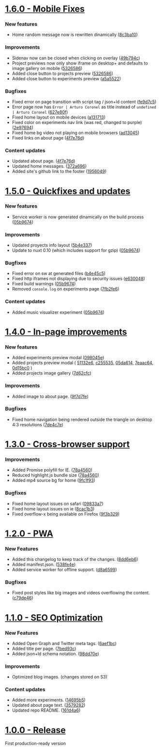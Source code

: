 # [1.6.0 - Mobile Fixes](https://github.com/datyayu/new-datyayu.xyz/tree/1.6.0)

### New features
- Home random message now is rewritten dinamically ([8c3ba10](https://github.com/datyayu/new-datyayu.xyz/commit/8c3ba10))

### Improvements
- Sidenav now can be closed when clicking on overlay ([49b794c](https://github.com/datyayu/new-datyayu.xyz/commit/49b794c))
- Project previews now only show iframe on desktop+ and defaults to image gallery on mobile ([5326586](https://github.com/datyayu/new-datyayu.xyz/commit/5326586))
- Added close button to projects preview ([5326586](https://github.com/datyayu/new-datyayu.xyz/commit/5326586))
- Added close button to experiments preview ([a5a5522](https://github.com/datyayu/new-datyayu.xyz/commit/a5a5522))

### Bugfixes
- Fixed error on page transition with script tag / json+ld content ([fe9d7c5](https://github.com/datyayu/new-datyayu.xyz/commit/fe9d7c5))
- Error page now has `Error | Arturo Coronel` as title instead of `undefined | Arturo Coronel` ([627e80f](https://github.com/datyayu/new-datyayu.xyz/commit/627e80f))
- Fixed home layout on mobile devices ([a131713](https://github.com/datyayu/new-datyayu.xyz/commit/a131713))
- Fixed color on experiments nav link (was red, changed to purple) ([2e97694](https://github.com/datyayu/new-datyayu.xyz/commit/2e97694))
- Fixed home bg video not playing on mobile browsers ([ad13045](https://github.com/datyayu/new-datyayu.xyz/commit/ad13045))
- Fixed links on about page ([4f7e76d](https://github.com/datyayu/new-datyayu.xyz/commit/4f7e76d))

### Content updates
- Updated about page. ([4f7e76d](https://github.com/datyayu/new-datyayu.xyz/commit/4f7e76d))
- Updated home messages. ([372a696](https://github.com/datyayu/new-datyayu.xyz/commit/372a696))
- Added site's github link to the footer ([1956049](https://github.com/datyayu/new-datyayu.xyz/commit/1956049))

# [1.5.0 - Quickfixes and updates](https://github.com/datyayu/new-datyayu.xyz/tree/1.5.0)

### New features
- Service worker is now generated dinamically on the build process ([05b9674](https://github.com/datyayu/new-datyayu.xyz/commit/05b9674))

### Improvements
- Updated proyects info layout ([5b4e337](https://github.com/datyayu/new-datyayu.xyz/commit/5b4e337))
- Update to nuxt 0.10 (which includes support for gzip) ([05b9674](https://github.com/datyayu/new-datyayu.xyz/commit/05b9674))

### Bugfixes
- Fixed error on sw at generated files ([b4e45c5](https://github.com/datyayu/new-datyayu.xyz/commit/b4e45c5))
- Fixed http iframes not displaying due to security issues ([e630048](https://github.com/datyayu/new-datyayu.xyz/commit/e630048))
- Fixed build warnings ([05b9674](https://github.com/datyayu/new-datyayu.xyz/commit/05b9674))
- Removed `console.log` on experiments page ([7fb2fe6](https://github.com/datyayu/new-datyayu.xyz/commit/7fb2fe6))

### Content updates
- Added music visualizer experiment ([05b9674](https://github.com/datyayu/new-datyayu.xyz/commit/05b9674))

# [1.4.0 - In-page improvements](https://github.com/datyayu/new-datyayu.xyz/tree/1.4.0)

### New features
- Added experiments preview modal ([098045e](https://github.com/datyayu/new-datyayu.xyz/commit/098045e))
- Added projects preview modal (
    [51132e6](https://github.com/datyayu/new-datyayu.xyz/commit/51132e6),
    [c255535](https://github.com/datyayu/new-datyayu.xyz/commit/c255535),
    [05da614](https://github.com/datyayu/new-datyayu.xyz/commit/05da614),
    [7eaac64](https://github.com/datyayu/new-datyayu.xyz/commit/7eaac64),
    [0d15bc0](https://github.com/datyayu/new-datyayu.xyz/commit/0d15bc0)
    )
- Added projects image gallery ([7d62cfc](https://github.com/datyayu/new-datyayu.xyz/commit/7d62cfc))

### Improvements
- Added image to about page. ([9f7d7fe](https://github.com/datyayu/new-datyayu.xyz/commit/9f7d7fe))

### Bugfixes
- Fixed home navigation being rendered outside the triangle on desktop 4:3 resolutions ([7de4c7e](https://github.com/datyayu/new-datyayu.xyz/commit/7de4c7e))


# [1.3.0 - Cross-browser support](https://github.com/datyayu/new-datyayu.xyz/tree/1.3.0)
### Improvements
- Added Promise polyfill for IE. ([78a4560](https://github.com/datyayu/new-datyayu.xyz/commit/78a4560))
- Reduced highlight.js bundle size ([78a4560](https://github.com/datyayu/new-datyayu.xyz/commit/78a4560))
- Added mp4 source bg for home ([9fc1f93](https://github.com/datyayu/new-datyayu.xyz/commit/9fc1f93))

### Bugfixes
- Fixed home layout issues on safari ([09833a7](https://github.com/datyayu/new-datyayu.xyz/commit/09833a7))
- Fixed home layout issues on ie ([8cac1b3](https://github.com/datyayu/new-datyayu.xyz/commit/8cac1b3))
- Fixed overflow-x being available on Firefox ([9f3b329](https://github.com/datyayu/new-datyayu.xyz/commit/9f3b329))


# [1.2.0 - PWA](https://github.com/datyayu/new-datyayu.xyz/tree/1.2.0)

### New Features
- Added this changelog to keep track of the changes. ([8dd6eb6](https://github.com/datyayu/new-datyayu.xyz/commit/8dd6eb6))
- Added manifest.json. ([538fe4e](https://github.com/datyayu/new-datyayu.xyz/commit/538fe4e))
- Added service worker for offline support. ([d8a6599](https://github.com/datyayu/new-datyayu.xyz/commit/d8a6599))

### Bugfixes
- Fixed post styles like big images and videos overflowing the content. ([c79de46](https://github.com/datyayu/new-datyayu.xyz/commit/c79de46))



# [1.1.0 - SEO Optimization](https://github.com/datyayu/new-datyayu.xyz/tree/1.1.0)

### New Features
- Added Open Graph and Twitter meta tags. ([6aef1bc](https://github.com/datyayu/new-datyayu.xyz/commit/6aef1bc))
- Added title per page. ([7bed93c](https://github.com/datyayu/new-datyayu.xyz/commit/7bed93c))
- Added json+ld schema notation. ([98dd70e](https://github.com/datyayu/new-datyayu.xyz/commit/98dd70e))

### Improvements
- Optimized blog images. (changes stored on S3)

### Content updates
- Added more experiments. ([14695b5](https://github.com/datyayu/new-datyayu.xyz/commit/14695b5))
- Updated about page text. ([3579282](https://github.com/datyayu/new-datyayu.xyz/commit/3579282))
- Updated repo README. ([161d4a6](https://github.com/datyayu/new-datyayu.xyz/commit/161d4a6))



# [1.0.0 - Release](https://github.com/datyayu/new-datyayu.xyz/tree/1.0.0)
First production-ready version
